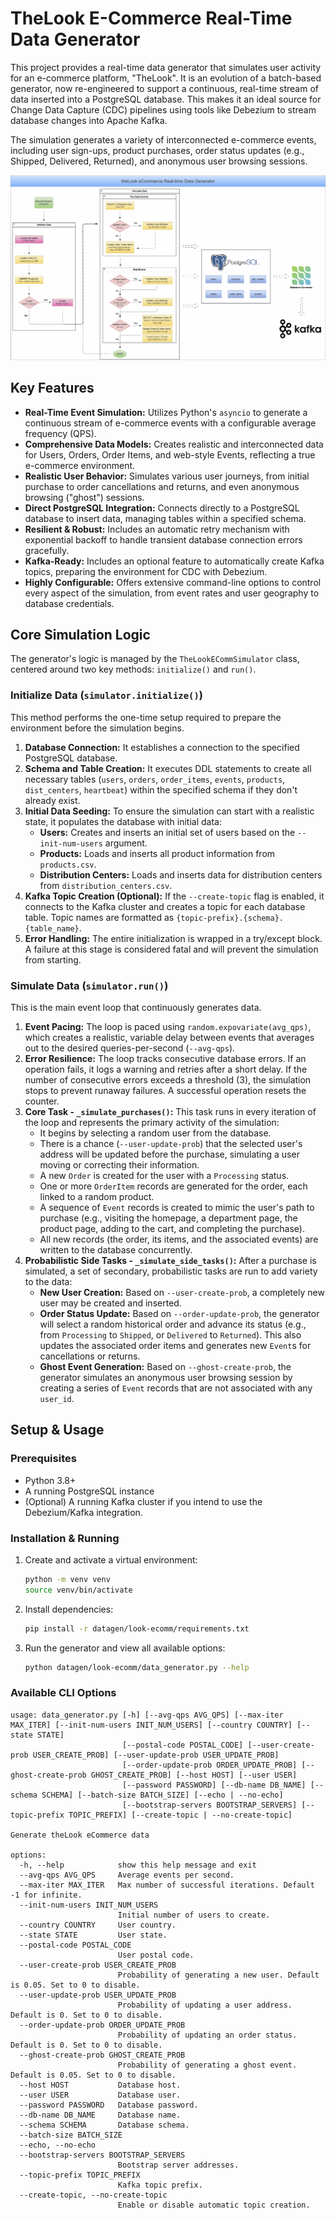 # TheLook E-Commerce Real-Time Data Generator

This project provides a real-time data generator that simulates user activity for an e-commerce platform, "TheLook". It is an evolution of a batch-based generator, now re-engineered to support a continuous, real-time stream of data inserted into a PostgreSQL database. This makes it an ideal source for Change Data Capture (CDC) pipelines using tools like Debezium to stream database changes into Apache Kafka.

The simulation generates a variety of interconnected e-commerce events, including user sign-ups, product purchases, order status updates (e.g., Shipped, Delivered, Returned), and anonymous user browsing sessions.

![](./images/thelook-datagen.gif)

## Key Features

- **Real-Time Event Simulation:** Utilizes Python's `asyncio` to generate a continuous stream of e-commerce events with a configurable average frequency (QPS).
- **Comprehensive Data Models:** Creates realistic and interconnected data for Users, Orders, Order Items, and web-style Events, reflecting a true e-commerce environment.
- **Realistic User Behavior:** Simulates various user journeys, from initial purchase to order cancellations and returns, and even anonymous browsing ("ghost") sessions.
- **Direct PostgreSQL Integration:** Connects directly to a PostgreSQL database to insert data, managing tables within a specified schema.
- **Resilient & Robust:** Includes an automatic retry mechanism with exponential backoff to handle transient database connection errors gracefully.
- **Kafka-Ready:** Includes an optional feature to automatically create Kafka topics, preparing the environment for CDC with Debezium.
- **Highly Configurable:** Offers extensive command-line options to control every aspect of the simulation, from event rates and user geography to database credentials.

## Core Simulation Logic

The generator's logic is managed by the `TheLookECommSimulator` class, centered around two key methods: `initialize()` and `run()`.

### Initialize Data (`simulator.initialize()`)

This method performs the one-time setup required to prepare the environment before the simulation begins.

1.  **Database Connection:** It establishes a connection to the specified PostgreSQL database.
2.  **Schema and Table Creation:** It executes DDL statements to create all necessary tables (`users`, `orders`, `order_items`, `events`, `products`, `dist_centers`, `heartbeat`) within the specified schema if they don't already exist.
3.  **Initial Data Seeding:** To ensure the simulation can start with a realistic state, it populates the database with initial data:
    - **Users:** Creates and inserts an initial set of users based on the `--init-num-users` argument.
    - **Products:** Loads and inserts all product information from `products.csv`.
    - **Distribution Centers:** Loads and inserts data for distribution centers from `distribution_centers.csv`.
4.  **Kafka Topic Creation (Optional):** If the `--create-topic` flag is enabled, it connects to the Kafka cluster and creates a topic for each database table. Topic names are formatted as `{topic-prefix}.{schema}.{table_name}`.
5.  **Error Handling:** The entire initialization is wrapped in a try/except block. A failure at this stage is considered fatal and will prevent the simulation from starting.

### Simulate Data (`simulator.run()`)

This is the main event loop that continuously generates data.

1.  **Event Pacing:** The loop is paced using `random.expovariate(avg_qps)`, which creates a realistic, variable delay between events that averages out to the desired queries-per-second (`--avg-qps`).
2.  **Error Resilience:** The loop tracks consecutive database errors. If an operation fails, it logs a warning and retries after a short delay. If the number of consecutive errors exceeds a threshold (3), the simulation stops to prevent runaway failures. A successful operation resets the counter.
3.  **Core Task - `_simulate_purchases()`:** This task runs in every iteration of the loop and represents the primary activity of the simulation:
    - It begins by selecting a random user from the database.
    - There is a chance (`--user-update-prob`) that the selected user's address will be updated before the purchase, simulating a user moving or correcting their information.
    - A new `Order` is created for the user with a `Processing` status.
    - One or more `OrderItem` records are generated for the order, each linked to a random product.
    - A sequence of `Event` records is created to mimic the user's path to purchase (e.g., visiting the homepage, a department page, the product page, adding to the cart, and completing the purchase).
    - All new records (the order, its items, and the associated events) are written to the database concurrently.
4.  **Probabilistic Side Tasks - `_simulate_side_tasks()`:** After a purchase is simulated, a set of secondary, probabilistic tasks are run to add variety to the data:
    - **New User Creation:** Based on `--user-create-prob`, a completely new user may be created and inserted.
    - **Order Status Update:** Based on `--order-update-prob`, the generator will select a random historical order and advance its status (e.g., from `Processing` to `Shipped`, or `Delivered` to `Returned`). This also updates the associated order items and generates new `Event`s for cancellations or returns.
    - **Ghost Event Generation:** Based on `--ghost-create-prob`, the generator simulates an anonymous user browsing session by creating a series of `Event` records that are not associated with any `user_id`.

## Setup & Usage

### Prerequisites

- Python 3.8+
- A running PostgreSQL instance
- (Optional) A running Kafka cluster if you intend to use the Debezium/Kafka integration.

### Installation & Running

1.  Create and activate a virtual environment:

    ```bash
    python -m venv venv
    source venv/bin/activate
    ```

2.  Install dependencies:

    ```bash
    pip install -r datagen/look-ecomm/requirements.txt
    ```

3.  Run the generator and view all available options:

    ```bash
    python datagen/look-ecomm/data_generator.py --help
    ```

### Available CLI Options

```text
usage: data_generator.py [-h] [--avg-qps AVG_QPS] [--max-iter MAX_ITER] [--init-num-users INIT_NUM_USERS] [--country COUNTRY] [--state STATE]
                         [--postal-code POSTAL_CODE] [--user-create-prob USER_CREATE_PROB] [--user-update-prob USER_UPDATE_PROB]
                         [--order-update-prob ORDER_UPDATE_PROB] [--ghost-create-prob GHOST_CREATE_PROB] [--host HOST] [--user USER]
                         [--password PASSWORD] [--db-name DB_NAME] [--schema SCHEMA] [--batch-size BATCH_SIZE] [--echo | --no-echo]
                         [--bootstrap-servers BOOTSTRAP_SERVERS] [--topic-prefix TOPIC_PREFIX] [--create-topic | --no-create-topic]

Generate theLook eCommerce data

options:
  -h, --help            show this help message and exit
  --avg-qps AVG_QPS     Average events per second.
  --max-iter MAX_ITER   Max number of successful iterations. Default -1 for infinite.
  --init-num-users INIT_NUM_USERS
                        Initial number of users to create.
  --country COUNTRY     User country.
  --state STATE         User state.
  --postal-code POSTAL_CODE
                        User postal code.
  --user-create-prob USER_CREATE_PROB
                        Probability of generating a new user. Default is 0.05. Set to 0 to disable.
  --user-update-prob USER_UPDATE_PROB
                        Probability of updating a user address. Default is 0. Set to 0 to disable.
  --order-update-prob ORDER_UPDATE_PROB
                        Probability of updating an order status. Default is 0. Set to 0 to disable.
  --ghost-create-prob GHOST_CREATE_PROB
                        Probability of generating a ghost event. Default is 0.05. Set to 0 to disable.
  --host HOST           Database host.
  --user USER           Database user.
  --password PASSWORD   Database password.
  --db-name DB_NAME     Database name.
  --schema SCHEMA       Database schema.
  --batch-size BATCH_SIZE
  --echo, --no-echo
  --bootstrap-servers BOOTSTRAP_SERVERS
                        Bootstrap server addresses.
  --topic-prefix TOPIC_PREFIX
                        Kafka topic prefix.
  --create-topic, --no-create-topic
                        Enable or disable automatic topic creation.
```
